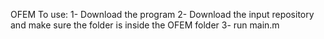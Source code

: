 OFEM
To use:
1- Download the program
2- Download the input repository and make sure the folder is inside the OFEM folder
3- run main.m
